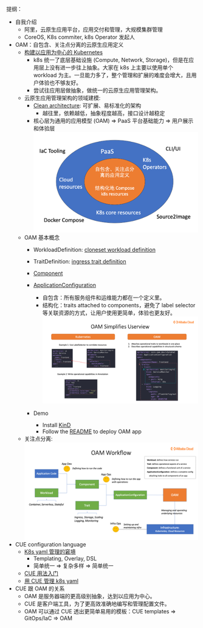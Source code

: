 提纲：
- 自我介绍
    - 阿里，云原生应用平台，应用交付和管理，大规模集群管理
    - CoreOS, K8s commiter, k8s Operator 发起人
- OAM：自包含、关注点分离的云原生应用定义
    - [构建以应用为中心的 Kubernetes](https://zhuanlan.zhihu.com/p/183857762)
        - k8s 统一了底层基础设施 (Compute, Network, Storage)，但是在应用层上没有进一步往上抽象。大家在 k8s 上主要以使用单个 workload 为主。一旦能力多了，整个管理和扩展的难度会增大，且用户体验也不够友好。
        - 尝试往应用层做抽象，做统一的云原生应用管理架构。
    - 云原生应用管理架构的领域建模:
        -  [Clean architecture](https://medium.com/@hatajoe/clean-architecture-in-go-4030f11ec1b1): 可扩展、易标准化的架构
            - 越往里，依赖越低，抽象程度越高，接口设计越稳定
        - 核心层为通用的应用模型 (OAM) ⇒ PaaS 平台基础能力 ⇒ 用户展示和体验层
        ![img/oam-domain-arch.jpg](./img/oam-domain-arch.jpg)
    - OAM 基本概念
        - WorkloadDefinition: [cloneset workload definition](https://github.com/oam-dev/catalog/blob/master/workloads/cloneset/workloadDefinition.yaml)
        - TraitDefinition: [ingress trait definition](https://github.com/oam-dev/catalog/blob/master/traits/ingresstrait/config/oam/trait_definition.yaml)
        - [Component](https://github.com/oam-dev/samples/tree/master/2.ServiceTracker_App/Components)
        - [ApplicationConfiguration](https://github.com/oam-dev/samples/blob/master/2.ServiceTracker_App/ApplicationConfiguration/tracker-app-config-managed.yaml)
            - 自包含：所有服务组件和运维能力都在一个定义里。
            - 结构化：traits attached to components，避免了 label selector 等关联资源的方式，让用户使用更简单，体验也更友好。
				![oam-simplify-view.png](.//img/oam-simplify-view.png)

        - Demo
            - Install [KinD](https://kind.sigs.k8s.io/docs/user/quick-start/#installation)
            - Follow the [README](./oam/README.md) to deploy OAM app
    - 关注点分离:
![oam-workflow.png](./img/oam-workflow.png)
- CUE configuration language
    - [K8s yaml 管理的窘境](https://blog.cedriccharly.com/post/20191109-the-configuration-complexity-curse/)
        - Templating, Overlay, DSL
        - 简单统一 ⇒ 复杂多样 ⇒ 简单统一
    - [CUE 用法入门](https://cuelang.org/docs/tutorials/tour/intro/)
    - [用 CUE 管理 k8s yaml](https://github.com/cuelang/cue/blob/v0.2.2/doc/tutorial/kubernetes/README.md)
- CUE 跟 OAM 的关系
    - OAM 是服务器端的更高级别抽象，达到以应用为中心。
    - CUE 是客户端工具，为了更高效准确地编写和管理配置文件。
    - OAM 可以通过 CUE 透出更简单易用的模板：CUE templates ⇒ GitOps/IaC ⇒ OAM
